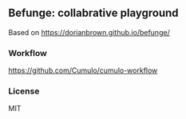 
Befunge: collabrative playground
------

Based on https://dorianbrown.github.io/befunge/

### Workflow

https://github.com/Cumulo/cumulo-workflow

### License

MIT
